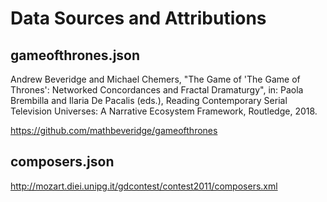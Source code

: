# Data Sources and Attributions

## gameofthrones.json

Andrew Beveridge and Michael Chemers, "The Game of 'The Game of Thrones': Networked Concordances and Fractal Dramaturgy", in: Paola Brembilla and Ilaria De Pacalis (eds.), Reading Contemporary Serial Television Universes: A Narrative Ecosystem Framework, Routledge, 2018.

https://github.com/mathbeveridge/gameofthrones

## composers.json

http://mozart.diei.unipg.it/gdcontest/contest2011/composers.xml
